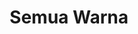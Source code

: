 ---
title: Semua Warna
description: Koleksi Warna Produk Hijacket
sections:
  - type: hero_section
    title: Semua Koleksi Produk
    align: center
    has_background: true
    design:
      container: false
      aspect_ratio: '21:3'
      background:
        color: gray
        gradient_start: ''
        gradient_end: ''
        image: uploads/banner.jpg
        image_size: cover
        image_position: center
  - type: collections_filter_section
    title: semua warna
    url: /color
    label: lihat warna
    filter: color
---